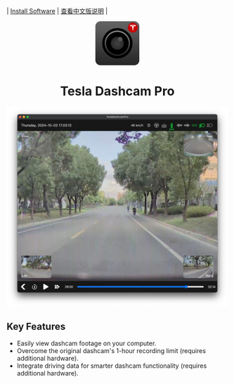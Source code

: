 | [Install Software](./install_EN.md) | [查看中文版说明](./README.md) |

<div align="center">
    <img src="docs/icon_src/tesla_dashcam_icon_128x128.png" alt="app icon" width="100">
    <h1>Tesla Dashcam Pro</h1>
</div>


![screen shoot](./docs/images/player_demo.jpeg)


## Key Features

* Easily view dashcam footage on your computer.
* Overcome the original dashcam's 1-hour recording limit (requires additional hardware).
* Integrate driving data for smarter dashcam functionality (requires additional hardware).